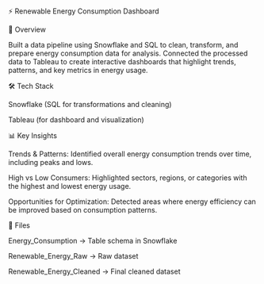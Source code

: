 ⚡ Renewable Energy Consumption Dashboard 

📌 Overview

Built a data pipeline using Snowflake and SQL to clean, transform, and prepare energy consumption data for analysis. Connected the processed data to Tableau to create interactive dashboards that highlight trends, patterns, and key metrics in energy usage.

🛠 Tech Stack

Snowflake (SQL for transformations and cleaning) 

Tableau (for dashboard and visualization)  

📊 Key Insights

Trends & Patterns: Identified overall energy consumption trends over time, including peaks and lows.

High vs Low Consumers: Highlighted sectors, regions, or categories with the highest and lowest energy usage.

Opportunities for Optimization: Detected areas where energy efficiency can be improved based on consumption patterns.

🚀 Files

Energy_Consumption → Table schema in Snowflake  

Renewable_Energy_Raw → Raw dataset  

Renewable_Energy_Cleaned → Final cleaned dataset

